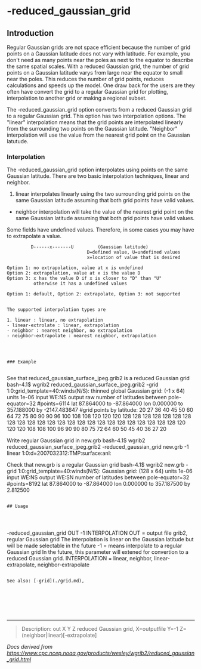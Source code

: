 # -reduced_gaussian_grid

## Introduction

Regular Gaussian grids are not space efficient because the number of grid points on a Gaussian latitude
does not vary with latitude. For example, you don't need as many points near the poles as
next to the equator to describe the same spatial scales. With a reduced Gaussian grid, the number of grid points on a Gaussian
latitude varys from large near the equator to small near the poles. This reduces the number
of grid points, reduces calculations and speeds up the model. One draw back for the users
are they often have convert the grid to a regular Gaussian grid for plotting,
interpolation to another grid or making a regional subset.

The -reduced_gaussian_grid option converts from a reduced
Gaussian grid to a regular Gaussian grid. This option has two interpolation options.
The "linear" interpolation means that the grid points are interpolated linearly
from the surrounding two points on the Gaussian latitude. "Neighbor" interpolation
will use the value from the nearest grid point on the Gaussian latutude.

### Interpolation

The -reduced_gaussian_grid option interpolates
using points on the same Gaussian latitude. There are two basic
interpolation techniques, linear and neighbor.

1. linear interpolates linearly using the two surrounding grid points
   on the same Gaussian latitude assuming that both grid points have
   valid values.

- neighbor interpolation will take the value of the nearest grid point
  on the same Gaussian latitude assuming that both grid points have valid
  values.

Some fields have undefined values. Therefore, in some cases
you may have to extrapolate a value.

```
         D------x-------U         (Gaussian latitude)
                              D=defined value, U=undefined values
                              x=location of value that is desired

Option 1: no extrapolation, value at x is undefined
Option 2: extrapolation, value at x is the value D
Option 3: x has the value D if x is closer to "D" than "U"
          otherwise it has a undefined values

Option 1: default, Option 2: extrapolate, Option 3: not supported


The supported interpolation types are

1. linear : linear, no extrapolation
- linear-extrolate : linear, extrapolation
- neighbor : nearest neighbor, no extrapolation
- neighbor-extrapolate : nearest neighbor, extrapolation




### Example


```

See that reduced_gaussian_surface_jpeg.grib2 is a reduced Gaussian grid
bash-4.1$ wgrib2 reduced_gaussian_surface_jpeg.grib2 -grid
1:0:grid_template=40:winds(N/S):
thinned global Gaussian grid: (-1 x 64) units 1e-06 input WE:NS output raw
number of latitudes between pole-equator=32 #points=6114
lat 87.864000 to -87.864000
lon 0.000000 to 357.188000 by -2147.483647
#grid points by latitude: 20 27 36 40 45 50 60 64 72 75 80 90 90
96 100 108 108 120 120 120 128 128 128 128 128 128 128 128 128 128 128 128 128
128 128 128 128 128 128 128 128 128 128 128 120 120 120 108 108 100 96 90 90
80 75 72 64 60 50 45 40 36 27 20

Write regular Gaussian grid in new.grb
bash-4.1$ wgrib2 reduced_gaussian_surface_jpeg.grib2 -reduced_gaussian_grid new.grb -1 linear
1:0:d=2007032312:TMP:surface:anl:

Check that new.grb is a regular Gaussian grid
bash-4.1$ wgrib2 new.grb -grid
1:0:grid_template=40:winds(N/S):
Gaussian grid: (128 x 64) units 1e-06 input WE:NS output WE:SN
number of latitudes between pole-equator=32 #points=8192
lat 87.864000 to -87.864000
lon 0.000000 to 357.187500 by 2.812500

```

## Usage




```

-reduced_gaussian_grid OUT -1 INTERPOLATION
OUT = output file
grib2, regular Gaussian grid
The interpolation is linear on the Gaussian latitude
but will be made selectable in the future
-1 = means interpolate to a regular Gaussian grid
In the future, this parameter will extened
for convertion to a reduced Gaussian grid.
INTERPOLATION = linear, neighbor, linear-extrapolate, neighbor-extrapolate

```

See also: [-grid](./grid.md),







```

---

> Description: out X Y Z reduced Gaussian grid, X=outputfile Y=-1 Z=(neighbor|linear)[-extrapolate]

_Docs derived from <https://www.cpc.ncep.noaa.gov/products/wesley/wgrib2/reduced_gaussian_grid.html>_
